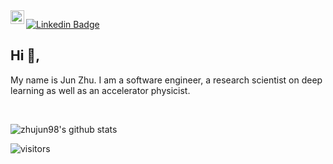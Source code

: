 <a href="https://www.linkedin.com/in/jun-zhu-0bb51782/">
  <img align="left" alt="TomasCostaK LinkedIn" width="22px" src="https://cdn.jsdelivr.net/npm/simple-icons@v3/icons/linkedin.svg" />
</a>

[![Linkedin Badge](https://img.shields.io/badge/-zhujun-blue?style=flat-square&logo=Linkedin&logoColor=white&link=https://www.linkedin.com/in/jun-zhu-0bb51782/)](https://www.linkedin.com/in/jun-zhu-0bb51782/)

## Hi 👋, 
My name is Jun Zhu. I am a software engineer, a research scientist on deep learning as well as an accelerator physicist.

<br />

![zhujun98's github stats](https://github-readme-stats.vercel.app/api?username=zhujun98&show_icons=true)
<br />

<!-- Optional Visitors badge: -->
![visitors](https://visitor-badge.laobi.icu/badge?page_id=TomasCostaK.TomasCostaK)

<br />

